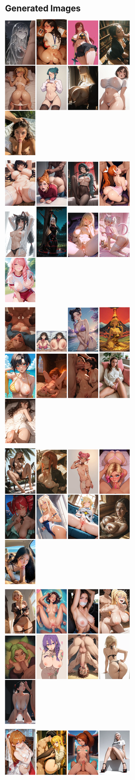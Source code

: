 # Generated Images



<img src="2025_10_15_01_thumb.webp" width="100"/> <img src="2025_10_15_02_thumb.webp" width="100"/> <img src="2025_10_15_03_thumb.webp" width="100"/> <img src="2025_10_15_04_thumb.webp" width="100"/> <img src="2025_10_15_05_thumb.webp" width="100"/> <img src="2025_10_15_06_thumb.webp" width="100"/> <img src="2025_10_15_07_thumb.webp" width="100"/> <img src="2025_10_15_08_thumb.webp" width="100"/> <img src="2025_10_15_09_thumb.webp" width="100"/>

<img src="2025_10_15_10_thumb.webp" width="100"/> <img src="2025_10_15_11_thumb.webp" width="100"/> <img src="2025_10_15_12_thumb.webp" width="100"/> <img src="2025_10_15_13_thumb.webp" width="100"/> <img src="2025_10_15_14_thumb.webp" width="100"/> <img src="2025_10_15_15_thumb.webp" width="100"/> <img src="2025_10_15_16_thumb.webp" width="100"/> <img src="2025_10_15_17_thumb.webp" width="100"/> <img src="2025_10_15_18_thumb.webp" width="100"/>

<img src="2025_10_15_19_thumb.webp" width="100"/> <img src="2025_10_15_20_thumb.webp" width="100"/> <img src="2025_10_15_21_thumb.webp" width="100"/> <img src="2025_10_15_22_thumb.webp" width="100"/> <img src="2025_10_15_23_thumb.webp" width="100"/> <img src="2025_10_15_24_thumb.webp" width="100"/> <img src="2025_10_15_25_thumb.webp" width="100"/> <img src="2025_10_15_26_thumb.webp" width="100"/> <img src="2025_10_15_27_thumb.webp" width="100"/>

<img src="2025_10_15_28_thumb.webp" width="100"/> <img src="2025_10_15_29_thumb.webp" width="100"/> <img src="2025_10_15_30_thumb.webp" width="100"/> <img src="2025_10_15_31_thumb.webp" width="100"/> <img src="2025_10_15_32_thumb.webp" width="100"/> <img src="2025_10_15_33_thumb.webp" width="100"/> <img src="2025_10_15_34_thumb.webp" width="100"/> <img src="2025_10_15_35_thumb.webp" width="100"/> <img src="2025_10_15_36_thumb.webp" width="100"/>

<img src="2025_10_15_37_thumb.webp" width="100"/> <img src="2025_10_15_38_thumb.webp" width="100"/> <img src="2025_10_15_39_thumb.webp" width="100"/> <img src="2025_10_15_40_thumb.webp" width="100"/> <img src="2025_10_15_41_thumb.webp" width="100"/> <img src="2025_10_15_42_thumb.webp" width="100"/> <img src="2025_10_15_43_thumb.webp" width="100"/> <img src="2025_10_15_44_thumb.webp" width="100"/> <img src="2025_10_15_45_thumb.webp" width="100"/>

<img src="2025_10_15_46_thumb.webp" width="100"/> <img src="2025_10_15_47_thumb.webp" width="100"/> <img src="2025_10_15_48_thumb.webp" width="100"/> <img src="2025_10_15_49_thumb.webp" width="100"/>